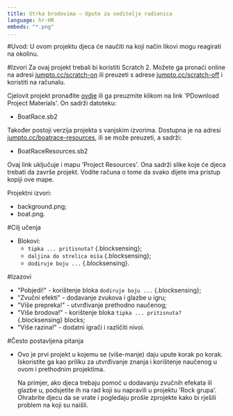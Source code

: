 ```yaml
---
title: Utrka brodovima — Upute za voditelje radionica
language: hr-HR
embeds: "*.png"
...
```


#Uvod:
U ovom projektu djeca će naučiti na koji način likovi mogu reagirati na okolinu.

#Izvori
Za ovaj projekt trebali bi koristiti Scratch 2. Možete ga pronaći online na adresi [jumpto.cc/scratch-on](http://jumpto.cc/scratch-on) ili preuzeti s adrese [jumpto.cc/scratch-off](http://jumpto.cc/scratch-off) i koristiti na računalu.

Cjelovit projekt pronađite  <a href="http://scratch.mit.edu/projects/63957956/#editor">ovdje</a> ili ga preuzmite klikom na link 'PDownload Project Materials'. On sadrži datoteku:

+ BoatRace.sb2

Također postoji verzija projekta s vanjskim izvorima. Dostupna je na adresi [jumpto.cc/boatrace-resources](http://jumpto.cc/boatrace-resources), ili se može preuzeti, a sadrži:

+ BoatRaceResources.sb2 

Ovaj link uključuje i mapu 'Project Resources'. Ona sadrži slike koje će djeca trebati da završe projekt. Vodite računa o tome da svako dijete ima pristup kopiji ove mape.

Projektni izvori:
+ background.png;
+ boat.png.

#Cilj učenja
+ Blokovi:
	+ `tipka ... pritisnuta?` {.blocksensing};
	+ `daljina do strelica miša` {.blocksensing};
	+ `dodiruje boju ...` {.blocksensing}.

#Izazovi
+ "Pobjedi!" - korištenje bloka `dodiruje boju ...` {.blocksensing};
+ "Zvučni efekti" - dodavanje zvukova i glazbe u igru;
+ "Više prepreka!" - utvrđivanje prethodno naučenog;
+ "Više brodova!" - korištenje bloka `tipka ... pritisnuta?` {.blocksensing} blocks;
+ "Više razina!" - dodatni igrači i različiti nivoi.

#Često postavljena pitanja
+ Ovo je prvi projekt u kojemu se (više-manje) daju upute korak po korak. Iskoristite ga kao priliku za utvrđivanje znanja i korištenje naučenog u ovom i prethodnim projektima.

	Na primjer, ako djeca trebaju pomoć u dodavanju zvučnih efekata ili glazbe u, podsjetite ih na rad koji su napravili u projektu 'Rock grupa'. Ohrabrite djecu da se vrate i pogledaju prošle zprojekte kako bi rješili problem na koji su naišli.
